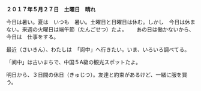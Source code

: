**２０１７年５月２７日　土曜日　晴れ**	　　

今日は暑い。夏は　いつも　暑い。土曜日と日曜日は休む。しかし　今日は休まない。来週の火曜日は端午節（たんごせつ）たよ。　　
あの日は働かないから、今日は　仕事をする。　　

最近（さいきん）、わたしは　「阆中」へ行きたい。いま、いろいろ調べてる。　　

「阆中」は古いまちで、中国５A級の観光スポットたよ。　　

明日から、３日間の休日（きゅじつ）。友達と約束があるけど、一緒に服を買う。